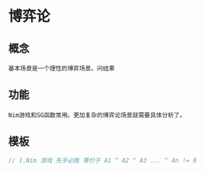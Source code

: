 # 博弈论
## 概念
    基本场景是一个理性的博弈场景。问结果
## 功能
    Nim游戏和SG函数常用。更加复杂的博弈论场景就需要具体分析了。
## 模板
```cpp
// 1.Nim 游戏 先手必胜 等价于 A1 ^ A2 ^ A3 ... ^ An != 0
```

